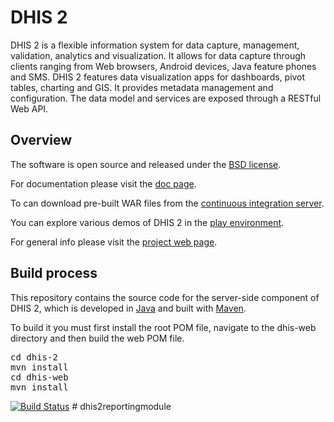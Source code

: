 
# DHIS 2

DHIS 2 is a flexible information system for data capture, management, validation, analytics and visualization. It allows for data capture through clients ranging from Web browsers, Android devices, Java feature phones and SMS. DHIS 2 features data visualization apps for dashboards, pivot tables, charting and GIS. It provides metadata management and configuration. The data model and services are exposed through a RESTful Web API.

## Overview

The software is open source and released under the [BSD license](https://opensource.org/licenses/BSD-2-Clause).

For documentation please visit the [doc page](https://www.dhis2.org/documentation/).

To can download pre-built WAR files from the [continuous integration server](http://ci.dhis2.org/).

You can explore various demos of DHIS 2 in the [play environment](https://play.dhis2.org/).

For general info please visit the [project web page](https://www.dhis2.org/).

## Build process

This repository contains the source code for the server-side component of DHIS 2, which is developed in [Java](https://www.java.com/en/) and built with [Maven](https://maven.apache.org/). 

To build it you must first install the root POM file, navigate to the dhis-web directory and then build the web POM file.

<pre>
cd dhis-2
mvn install
cd dhis-web
mvn install
</pre>
[![Build Status](https://travis-ci.org/dhis2/dhis2-core.svg?branch=master)](https://travis-ci.org/dhis2/dhis2-core)
#   d h i s 2 r e p o r t i n g m o d u l e  
 